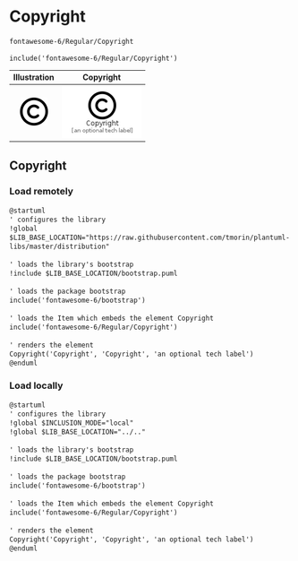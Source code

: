 # Copyright


```text
fontawesome-6/Regular/Copyright
```

```text
include('fontawesome-6/Regular/Copyright')
```



| Illustration | Copyright |
| :---: | :---: |
| ![illustration for Illustration](../../fontawesome-6/Regular/Copyright.png) | ![illustration for Copyright](../../fontawesome-6/Regular/Copyright.Local.png) |




## Copyright

### Load remotely
```plantuml
@startuml
' configures the library
!global $LIB_BASE_LOCATION="https://raw.githubusercontent.com/tmorin/plantuml-libs/master/distribution"

' loads the library's bootstrap
!include $LIB_BASE_LOCATION/bootstrap.puml

' loads the package bootstrap
include('fontawesome-6/bootstrap')

' loads the Item which embeds the element Copyright
include('fontawesome-6/Regular/Copyright')

' renders the element
Copyright('Copyright', 'Copyright', 'an optional tech label')
@enduml
```

### Load locally
```plantuml
@startuml
' configures the library
!global $INCLUSION_MODE="local"
!global $LIB_BASE_LOCATION="../.."

' loads the library's bootstrap
!include $LIB_BASE_LOCATION/bootstrap.puml

' loads the package bootstrap
include('fontawesome-6/bootstrap')

' loads the Item which embeds the element Copyright
include('fontawesome-6/Regular/Copyright')

' renders the element
Copyright('Copyright', 'Copyright', 'an optional tech label')
@enduml
```

